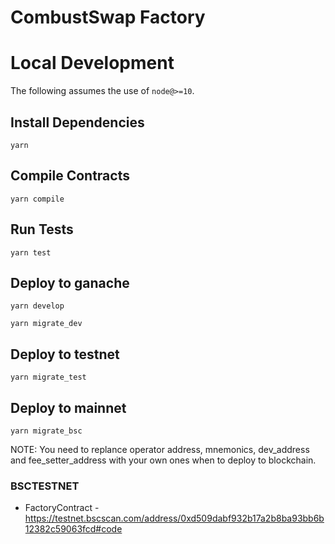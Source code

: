 # CombustSwap Factory

# Local Development

The following assumes the use of `node@>=10`.

## Install Dependencies

`yarn`

## Compile Contracts

`yarn compile`

## Run Tests

`yarn test`

## Deploy to ganache

`yarn develop`

`yarn migrate_dev`

## Deploy to testnet

`yarn migrate_test`

## Deploy to mainnet

`yarn migrate_bsc`

NOTE: You need to replance operator address, mnemonics, dev_address and fee_setter_address with your own ones when to deploy to blockchain.

### BSCTESTNET

 - FactoryContract - https://testnet.bscscan.com/address/0xd509dabf932b17a2b8ba93bb6b12382c59063fcd#code

